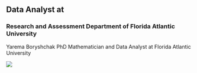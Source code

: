 ## Data Analyst at

### Research and Assessment Department of  Florida Atlantic University

Yarema Boryshchak PhD
Mathematician and Data Analyst at Florida Atlantic University

<img src="Portfolio/images/Portfolio Photo.png"/>

